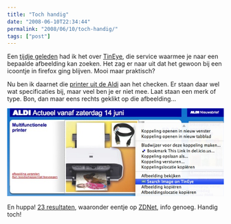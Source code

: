 ```yaml
---
title: "Toch handig"
date: "2008-06-10T22:34:44"
permalink: "2008/06/10/toch-handig/"
tags: ["post"]
---
```

Een [tijdje geleden](http://www.donebysimon.be/2008/05/29/techtalk/ "http://www.donebysimon.be/2008/05/29/techtalk/") had ik het over [TinEye](http://tineye.com/ "http://tineye.com"), die service waarmee je naar een bepaalde afbeelding kan zoeken. Het zag er naar uit dat het gewoon bij een icoontje in firefox ging blijven. Mooi maar praktisch?

Nu ben ik daarnet die [printer uit de Aldi](http://aldi-bn.aldi.be/OFFER_BN_SA/OFFER_24/OFF02.SHTML "http://aldi-bn.aldi.be/OFFER_BN_SA/OFFER_24/OFF02.SHTML") aan het checken. Er staan daar wel wat specificaties bij, maar veel ben je er niet mee. Laat staan een merk of type. Bon, dan maar eens rechts geklikt op die afbeelding…

[![](/images/blog/2008/06/tineye-printer.jpg "tineye-printer")](http://tineye.com/search/e094cce85075be1e9fb33c1065d68d9cec7ceb3c)

En huppa! [23 resultaten](http://tineye.com/search/e094cce85075be1e9fb33c1065d68d9cec7ceb3c "http://tineye.com/search/e094cce85075be1e9fb33c1065d68d9cec7ceb3c"), waaronder eentje op [ZDNet](http://review.zdnet.com/multifunction-devices/canon-pixma-mp140/4507-3181_16-32507745.html?tag=ut "http://review.zdnet.com/multifunction-devices/canon-pixma-mp140/4507-3181_16-32507745.html?tag=ut"), info genoeg. Handig toch!

